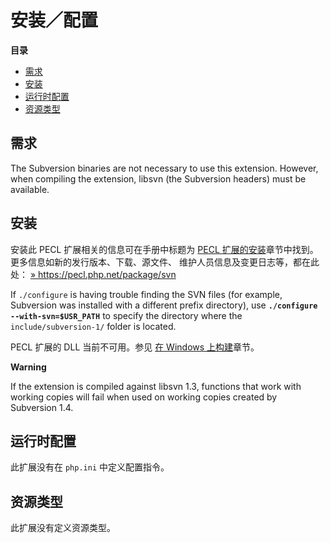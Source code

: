 安装／配置
==========

**目录**

-   [需求](/svn/setup.html#需求)
-   [安装](/svn/setup.html#安装)
-   [运行时配置](/svn/setup.html#运行时配置)
-   [资源类型](/svn/setup.html#资源类型)

需求
----

The Subversion binaries are not necessary to use this extension.
However, when compiling the extension, libsvn (the Subversion headers)
must be available.

安装
----

安装此 PECL 扩展相关的信息可在手册中标题为
<a href="/install/pecl.html" class="link">PECL 扩展的安装</a>章节中找到。更多信息如新的发行版本、下载、源文件、
维护人员信息及变更日志等，都在此处：
<a href="https://pecl.php.net/package/svn" class="link external">» https://pecl.php.net/package/svn</a>

If `./configure` is having trouble finding the SVN files (for example,
Subversion was installed with a different prefix directory), use
**`./configure --with-svn=$USR_PATH`** to specify the directory where
the `include/subversion-1/` folder is located.

PECL 扩展的 DLL 当前不可用。参见
<a href="/install/windows/legacy/index.html#install.windows.legacy.building" class="link">在 Windows 上构建</a>章节。

**Warning**

If the extension is compiled against libsvn 1.3, functions that work
with working copies will fail when used on working copies created by
Subversion 1.4.

运行时配置
----------

此扩展没有在 `php.ini` 中定义配置指令。

资源类型
--------

此扩展没有定义资源类型。
